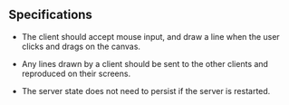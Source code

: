 ## Specifications

* The client should accept mouse input, and draw a line when the user clicks and drags on the canvas.

* Any lines drawn by a client should be sent to the other clients and reproduced on their screens.

* The server state does not need to persist if the server is restarted.

